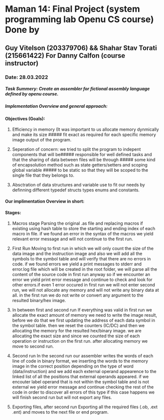 
# Maman 14: Final Project (system programming lab Openu CS course) Done by 
## Guy Vitelson (203379706) && Shahar Stav Torati (215661422) For Danny Calfon (course instructor)
### Date: 28.03.2022

##### Task Summery: Create an assembler for fictional assembly language defined by openu course.
##### Implementation Overview and general approach:

#### Objectives (Goals): ### 
1) Efficiency in memory (It was important to us allocate memory dynmically and make its size ##### fit exact as required for each specific memory image output of the program.

2) Seperation of concern: we tried to split the program to indepent components that will be##### responsible for well defined tasks and that the sharing of data between files will be through ##### some kind of encapsolution method such as state getters/setters and scoping global variable ##### to be static so that they will be scoped to the single file that they belongs to.

3) Absctration of data structures and variable use to fit our needs by definning different typedef structs types enums and constants.

#### Our implimentation Overview in short: 
#### Stages:

1. Macros stage
Parsing the original .as file and replacing macros if existing using hash table to store the starting and ending 
index of each macro in file. if we found an error in the syntax of the macros we yield relevant error message
and will not continue to the first run.

2. First Run
Moving to first run in which we will only count the size of the data image and the instruction image and also
we will add all the symbols to the symbol table and will verify that there are no errors in code. if we found errors we
yield a print messages to stderr and error.log file which will be created in the root folder, we will parse all the content of the source code in first run anyway so if we encounter an error we yield print error message and continue to check and look for other errors.if even 1 error occured in first run we will not enter second run, we will not allocate any memory and will not write any binary data at all. in the first run we do not write or convert any argument to the resulted binary/hex image.
 
3. In between first and second run
If everything was valid in first run we allocate the exact amount of memory we need to write the image result, before
we do that we first updating the address of each data symbol in the symbol table. then we reset the counters (IC/DC) and 
then we allocating the memory for the resulted hex/binary image. we are allocating the exact size and since we counted the size of each operation or instruction on the first run. after allocating memory we move to second run.

4. Second run
In the second run our assembler writes the words of each line of code in binary format, we inserting the words to
the memory image in the correct position depending on the type of word (data/instruction) and we add each external
operand appearence to the linked list of all the positions that external operands appeared. if we encouter label
operand that is not within the symbol table and is not external we yield error message and continue checking the
rest of the code in order to discover all errors of this type if this case happens we will finish second run but
will not export any files.

 5. Exporting files, after second run
 Exporting all the required files (.ob, .ext .ent) and moves to the next file or end program.

 






